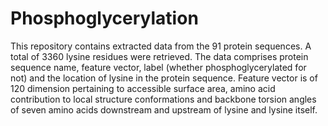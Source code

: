 # Phosphoglycerylation

This repository contains extracted data from the 91 protein sequences. A total of 3360 lysine residues were retrieved. The data comprises protein sequence name, feature vector, label (whether phosphoglycerylated for not) and the location of lysine in the protein sequence.
Feature vector is of 120 dimension pertaining to accessible surface area, amino acid contribution to local structure conformations and backbone torsion angles of seven amino acids downstream and upstream of lysine and lysine itself.


